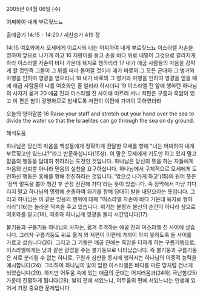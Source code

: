 2005년 04월 06일 (수)

어찌하여 내게 부르짖느뇨



출애굽기 14:15 - 14:20 / 새찬송가 419 장


14:15 여호와께서 모세에게 이르시되 너는 어찌하여 내게 부르짖느뇨 이스라엘 자손을 명하여 앞으로 나가게 하고 16 지팡이를 들고 손을 바다 위로 내밀어 그것으로 갈라지게 하라 이스라엘 자손이 바다 가운데 육지로 행하리라 17 내가 애굽 사람들의 마음을 강퍅케 할 것인즉 그들이 그 뒤를 따라 들어갈 것이라 매가 바로와 그 모든 군대와 그 병거와 마병을 인하여 영광을 얻으리니 18 내가 바로와 그 병거와 마병을 인하여 영광을 얻을 때에 애굽 사람들이 나를 여호와인 줄 알리라 하시더니 19 이스라엘 진 앞에 행하던 하나님의 사자가 옮겨 20 애굽 진과 이스라엘 진 사이에 이르러 서니 저편은 구름과 흑암이 있고 이 편은 밤이 광명하므로 밤새도록 저편이 이편에 가까이 못하였더라

오늘의 영어말씀
16 Raise your staff and stretch out your hand over the sea to divide the water so that the Israelites can go through the sea on dy ground.

해석도움





하나님은 당신의 마음을 백성들에게 정확하게 전달한 모세를 향해 "너는 어찌하여 내게 부르짖고만 있느냐?"라고 반문하십니다(15상).  이 말은 모세에게 기도만 하고 있지 말고 믿음의 행동을 담대히 취하라는 도전인 것입니다.  하나님은 당신의 뜻을 하는 자들에게 마음의 신뢰뿐 아니라 믿음의 실천을 요구하십니다.  하나님께서 구체적으로 모세에게 도전하신 행동은 홍해를 향해 전진하라는 것입니다.  '앞으로 나가게 하고'(15)의 원어 뜻은 '장막 말뚝을 뽑아 챙긴 후 곧장 전진해 가다'라는 뜻이 있습니다.  즉 장막에서 마냥 기다리지 말고 하나님의 명령에 순종하여 위기를 향해 담대히 발을 내딛으라는 뜻입니다.  그리고 하나님은 이 같은 믿음의 행위에 대해 "이스라엘 자손이 바다 가운데 육지로 행하리라"(16)는 놀라운 약속을 주고 있습니다.  위기는 불평과 불신의 순간이 아니라 참으로 여호와를 알고(18), 여호와 하나님께 영광을 돌리 시간입니다(17).

불기둥과 구름기둥
하나님의 사자는, 옮겨 추격하는 애굽 진과 이스라엘 진 사이에 섰습니다.  그러자 구름기둥도 뒤로 옮겨 와 저편이 이편에 가까이 하지 못하도록 둘 사이를 가르고 섰습니다(20).  그리고 그 기둥은 애굽 진에는 흑암을 더하게 하는 구름기둥으로, 이스라엘에게는 낮과 같은 광명을 주는 불기둥으로 나타났습니다.  즉 불기둥과 구름기둥은 서로 분리될 수 없는 하나로, 구원과 심판을 동시에 행하시는 하나님의 이중적 능력을 예시합니다(24).  그리하여 하나님의 빛이 임한 이스라엘은 바다를 마른 땅처럼 건너게 되었습니다(29).  하지만 어두움 속에 있는 애굽의 군대는 어지러움과(24하) 극난함(25) 가운데 진멸하게 됩니다(28).  빛의 편에 서있느냐, 어두움의 편에 서있느냐는 인생에 있어서 가장 중요한 문제입니다.